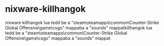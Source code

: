 # nixware-killhangok
nixware killhangok lua tedd be a "steam\steamapps\common\Counter-Strike Global Offensive\game\csgo" mappaba a "sounds" mappatkillhangok lua tedd be a "steam\steamapps\common\Counter-Strike Global Offensive\game\csgo" mappaba a "sounds" mappat
